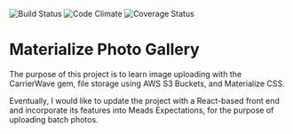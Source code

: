 ![Build Status](https://codeship.com/projects/8c482f50-3f32-0134-625e-6ef6e6265f88/status?branch=master)
![Code Climate](https://codeclimate.com/github/hgospodarek/materialize_photo_gallery.png)
![Coverage Status](https://coveralls.io/repos/hgospodarek/materialize_photo_gallery/badge.png)
# Materialize Photo Gallery

The purpose of this project is to learn image uploading with the CarrierWave
gem, file storage using AWS S3 Buckets, and Materialize CSS.

Eventually, I would like to update the project with a React-based front end and incorporate its features into Meads Expectations, for the purpose of uploading batch photos.
